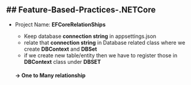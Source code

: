 ## ## Feature-Based-Practices-.NETCore

- Project Name: <b>EFCoreRelationShips</b>
  - Keep database <b>connection string</b> in appsettings.json
  - relate that <b>connection string</b> in Database related class where we create <b>DBContext</b> and <b>DBSet</b>
  - if we create new table/entity then we have to register those in <b>DBContext</b> class under <b>DBSET</b>
  
  #### -> One to Many relationship
